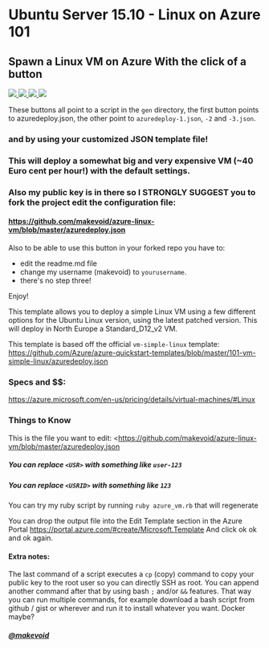 # Ubuntu Server 15.10 - Linux on Azure 101

## Spawn a Linux VM on Azure With the click of a button

<a href="https://portal.azure.com/#create/Microsoft.Template/uri/https%3A%2F%2Fraw.githubusercontent.com%2Fmakevoid%2Fazure-linux-vm%2Fmaster%2Fgen%2Fazuredeploy.json" target="_blank">
    <img src="http://azuredeploy.net/deploybutton.png"/>
</a>

<a href="https://portal.azure.com/#create/Microsoft.Template/uri/https%3A%2F%2Fraw.githubusercontent.com%2Fmakevoid%2Fazure-linux-vm%2Fmaster%2Fgen%2Fazuredeploy-1.json" target="_blank">
    <img src="http://azuredeploy.net/deploybutton.png"/>
</a>

<a href="https://portal.azure.com/#create/Microsoft.Template/uri/https%3A%2F%2Fraw.githubusercontent.com%2Fmakevoid%2Fazure-linux-vm%2Fmaster%2Fgen%2Fazuredeploy-2.json" target="_blank">
    <img src="http://azuredeploy.net/deploybutton.png"/>
</a>

<a href="https://portal.azure.com/#create/Microsoft.Template/uri/https%3A%2F%2Fraw.githubusercontent.com%2Fmakevoid%2Fazure-linux-vm%2Fmaster%2Fgen%2Fazuredeploy-3.json" target="_blank">
    <img src="http://azuredeploy.net/deploybutton.png"/>
</a>

These buttons all point to a script in the `gen` directory, the first button points to azuredeploy.json, the other point to `azuredeploy-1.json`, `-2` and `-3.json`.  

### and by using your customized JSON template file!

### This will deploy a somewhat big and very expensive VM (~40 Euro cent per hour!) with the default settings.

### Also my public key is in there so I STRONGLY SUGGEST you to fork the project edit the configuration file:

#### <https://github.com/makevoid/azure-linux-vm/blob/master/azuredeploy.json>


Also to be able to use this button in your forked repo you have to:

- edit the readme.md file
- change my username (makevoid) to `yourusername`.
- there's no step three!


Enjoy!

<!---
<a href="http://armviz.io/#/?load=https%3A%2F%2Fraw.githubusercontent.com%2FAzure%2Fazure-quickstart-templates%2Fmaster%2F101-vm-simple-linux%2Fazuredeploy.json" target="_blank">
    <img src="http://armviz.io/visualizebutton.png"/>
</a>
--->


This template allows you to deploy a simple Linux VM using a few different options for the Ubuntu Linux version, using the latest patched version. This will deploy in North Europe a Standard_D12_v2 VM.

This template is based off the official `vm-simple-linux` template: https://github.com/Azure/azure-quickstart-templates/blob/master/101-vm-simple-linux/azuredeploy.json

### Specs and $$:

<https://azure.microsoft.com/en-us/pricing/details/virtual-machines/#Linux>


### Things to Know

This is the file you want to edit: <https://github.com/makevoid/azure-linux-vm/blob/master/azuredeploy.json

##### You can replace `<USR>` with something like `user-123`
##### You can replace `<USRID>` with something like `123`

You can try my ruby script by running `ruby azure_vm.rb` that will regenerate

You can drop the output file into the Edit Template section in the Azure Portal <https://portal.azure.com/#create/Microsoft.Template>
And click ok ok and ok again.

#### Extra notes:

The last command of a script executes a `cp` (copy) command to copy your public key to the root user so you can directly SSH as root. You can append another command after that by using bash `;` and/or `&&` features. That way you can run multiple commands, for example download a bash script from github / gist or wherever and run it to install whatever you want. Docker maybe?


##### [@makevoid](https://twitter.com/makevoid)
